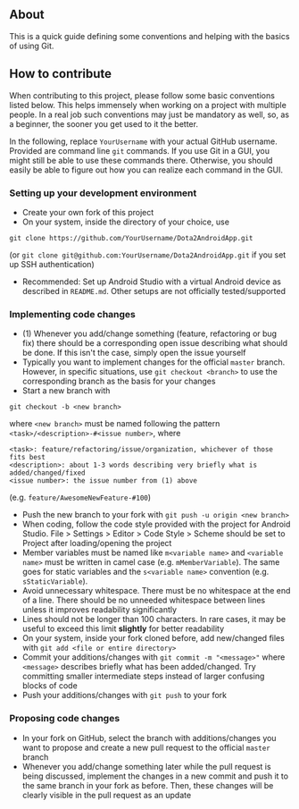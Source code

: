 ## About

This is a quick guide defining some conventions and helping with the basics of using Git.

## How to contribute

When contributing to this project, please follow some basic conventions listed below. This helps immensely when working on a project with multiple people. In a real job such conventions may just be mandatory as well, so, as a beginner, the sooner you get used to it the better.

In the following, replace `YourUsername` with your actual GitHub username. Provided are command line `git` commands. If you use Git in a GUI, you might still be able to use these commands there. Otherwise, you should easily be able to figure out how you can realize each command in the GUI.

### Setting up your development environment

- Create your own fork of this project
- On your system, inside the directory of your choice, use
```
git clone https://github.com/YourUsername/Dota2AndroidApp.git
```
(or `git clone git@github.com:YourUsername/Dota2AndroidApp.git` if you set up SSH authentication)
- Recommended: Set up Android Studio with a virtual Android device as described in `README.md`. Other setups are not officially tested/supported

### Implementing code changes

- (1) Whenever you add/change something (feature, refactoring or bug fix) there should be a corresponding open issue describing what should be done. If this isn't the case, simply open the issue yourself
- Typically you want to implement changes for the official `master` branch. However, in specific situations, use `git checkout <branch>` to use the corresponding branch as the basis for your changes
- Start a new branch with
```
git checkout -b <new branch>
```
where `<new branch>` must be named following the pattern `<task>/<description>-#<issue number>`, where
```
<task>: feature/refactoring/issue/organization, whichever of those fits best
<description>: about 1-3 words describing very briefly what is added/changed/fixed
<issue number>: the issue number from (1) above
```
(e.g. `feature/AwesomeNewFeature-#100`)
- Push the new branch to your fork with `git push -u origin <new branch>`
- When coding, follow the code style provided with the project for Android Studio. File > Settings > Editor > Code Style > Scheme should be set to Project after loading/opening the project
- Member variables must be named like `m<variable name>` and `<variable name>` must be written in camel case (e.g. `mMemberVariable`). The same goes for static variables and the `s<variable name>` convention (e.g. `sStaticVariable`).
- Avoid unnecessary whitespace. There must be no whitespace at the end of a line. There should be no unneeded whitespace between lines unless it improves readability significantly
- Lines should not be longer than 100 characters. In rare cases, it may be useful to exceed this limit **slightly** for better readability
- On your system, inside your fork cloned before, add new/changed files with `git add <file or entire directory>`
- Commit your additions/changes with `git commit -m "<message>"` where `<message>` describes briefly what has been added/changed. Try committing smaller intermediate steps instead of larger confusing blocks of code
- Push your additions/changes with `git push` to your fork

### Proposing code changes

- In your fork on GitHub, select the branch with additions/changes you want to propose and create a new pull request to the official `master` branch
- Whenever you add/change something later while the pull request is being discussed, implement the changes in a new commit and push it to the same branch in your fork as before. Then, these changes will be clearly visible in the pull request as an update
